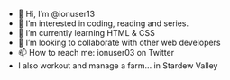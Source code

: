 - 👋 Hi, I’m @ionuser13
- 👀 I’m interested in coding, reading and series.
- 🌱 I’m currently learning HTML & CSS
- 💞️ I’m looking to collaborate with other web developers 
- 📫 How to reach me: ionuser03 on Twitter 
- I also workout and manage a farm... in Stardew Valley

<!---
ionuser13/ionuser13 is a ✨ special ✨ repository because its `README.md` (this file) appears on your GitHub profile.
You can click the Preview link to take a look at your changes.
--->
